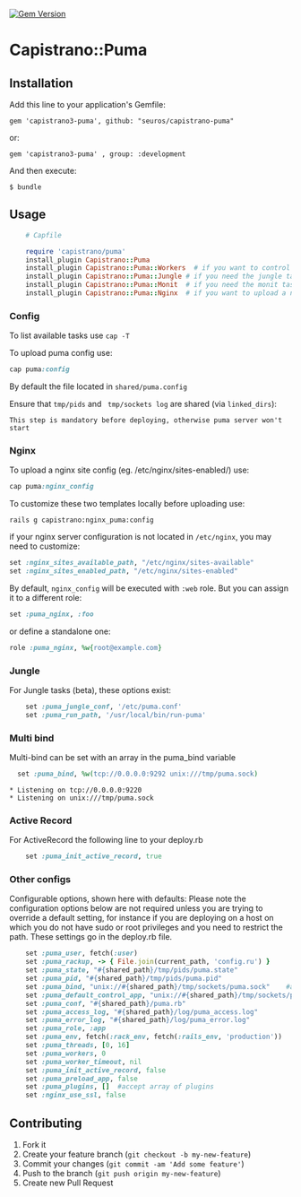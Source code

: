 [![Gem Version](https://badge.fury.io/rb/capistrano3-puma.svg)](http://badge.fury.io/rb/capistrano3-puma)
# Capistrano::Puma

## Installation

Add this line to your application's Gemfile:

    gem 'capistrano3-puma', github: "seuros/capistrano-puma"

or:

    gem 'capistrano3-puma' , group: :development

And then execute:

    $ bundle

## Usage
```ruby
    # Capfile

    require 'capistrano/puma'
    install_plugin Capistrano::Puma
    install_plugin Capistrano::Puma::Workers  # if you want to control the workers (in cluster mode)
    install_plugin Capistrano::Puma::Jungle # if you need the jungle tasks
    install_plugin Capistrano::Puma::Monit  # if you need the monit tasks
    install_plugin Capistrano::Puma::Nginx  # if you want to upload a nginx site template
```

### Config

To list available tasks use `cap -T`

To upload puma config use:
```ruby
cap puma:config 
```
By default the file located in  `shared/puma.config`


Ensure that `tmp/pids` and ` tmp/sockets log` are shared (via `linked_dirs`):

`This step is mandatory before deploying, otherwise puma server won't start`

### Nginx

To upload a nginx site config (eg. /etc/nginx/sites-enabled/) use:
```ruby
cap puma:nginx_config
```

To customize these two templates locally before uploading use:
```
rails g capistrano:nginx_puma:config
```

if your nginx server configuration is not located in `/etc/nginx`, you may need to customize:
```ruby
set :nginx_sites_available_path, "/etc/nginx/sites-available"
set :nginx_sites_enabled_path, "/etc/nginx/sites-enabled"
```

By default, `nginx_config` will be executed with `:web` role. But you can assign it to a different role:
```ruby
set :puma_nginx, :foo
```
or define a standalone one:
```ruby
role :puma_nginx, %w{root@example.com}
```

### Jungle

For Jungle tasks (beta), these options exist:
```ruby
    set :puma_jungle_conf, '/etc/puma.conf'
    set :puma_run_path, '/usr/local/bin/run-puma'
```

### Multi bind

Multi-bind can be set with an array in the puma_bind variable
```ruby
  set :puma_bind, %w(tcp://0.0.0.0:9292 unix:///tmp/puma.sock)
```
    * Listening on tcp://0.0.0.0:9220
    * Listening on unix:///tmp/puma.sock

### Active Record

For ActiveRecord the following line to your deploy.rb
```ruby
    set :puma_init_active_record, true
```

### Other configs

Configurable options, shown here with defaults: Please note the configuration options below are not required unless you are trying to override a default setting, for instance if you are deploying on a host on which you do not have sudo or root privileges and you need to restrict the path. These settings go in the deploy.rb file.

```ruby
    set :puma_user, fetch(:user)
    set :puma_rackup, -> { File.join(current_path, 'config.ru') }
    set :puma_state, "#{shared_path}/tmp/pids/puma.state"
    set :puma_pid, "#{shared_path}/tmp/pids/puma.pid"
    set :puma_bind, "unix://#{shared_path}/tmp/sockets/puma.sock"    #accept array for multi-bind
    set :puma_default_control_app, "unix://#{shared_path}/tmp/sockets/pumactl.sock"
    set :puma_conf, "#{shared_path}/puma.rb"
    set :puma_access_log, "#{shared_path}/log/puma_access.log"
    set :puma_error_log, "#{shared_path}/log/puma_error.log"
    set :puma_role, :app
    set :puma_env, fetch(:rack_env, fetch(:rails_env, 'production'))
    set :puma_threads, [0, 16]
    set :puma_workers, 0
    set :puma_worker_timeout, nil
    set :puma_init_active_record, false
    set :puma_preload_app, false
    set :puma_plugins, []  #accept array of plugins
    set :nginx_use_ssl, false
```

## Contributing

1. Fork it
2. Create your feature branch (`git checkout -b my-new-feature`)
3. Commit your changes (`git commit -am 'Add some feature'`)
4. Push to the branch (`git push origin my-new-feature`)
5. Create new Pull Request
